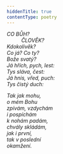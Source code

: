 ```yaml
---
hiddenTitle: true
contentType: poetry
---
```


<section>

_CO BŮH?  
          ČLOVĚK?  
Kdokolivěk?  
Co já? Co ty?  
Bože svatý?  
Já hřích, pych, lest:  
Tys sláva, čest:  
Já hnis, vřed, puch:  
Tys čistý duch:_

</section>

<section>

_Tak jak mohu,  
o mém Bohu  
zpívám, vzdychám  
i pospíchám  
k nohám padám,  
chvály skládám,  
jak i první,  
tak v poslední  
okamžení._

</section>
